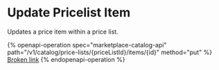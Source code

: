 # Update Pricelist Item

Updates a price item within a price list.

{% openapi-operation spec="marketplace-catalog-api" path="/v1/catalog/price-lists/{priceListId}/items/{id}" method="put" %}
[Broken link](broken-reference)
{% endopenapi-operation %}
